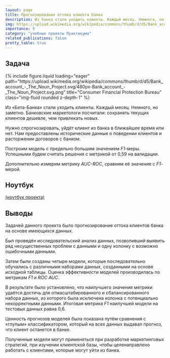 ```yaml
---
layout: page
title: Прогнозирование оттока клиента банка
description: Из банка стали уходить клиенты. Каждый месяц. Немного, но заметно. Банковские маркетологи посчитали: сохранять текущих клиентов дешевле, чем привлекать новых. Нужно спрогнозировать, уйдёт клиент из банка в ближайшее время или нет. Предоставлены исторические данные о поведении клиентов и расторжении договоров с банком.
img: https://upload.wikimedia.org/wikipedia/commons/thumb/d/d5/Bank_account_-_The_Noun_Project.svg/480px-Bank_account_-_The_Noun_Project.svg.png
importance: 9
category: "учебные проекты Практикума"
related_publications: false
pretty_table: true
---
```


## Задача

<div class="row">
    <div class="col-sm mt-3 mt-md-0">
        {% include figure.liquid loading="eager" path="https://upload.wikimedia.org/wikipedia/commons/thumb/d/d5/Bank_account_-_The_Noun_Project.svg/480px-Bank_account_-_The_Noun_Project.svg.png" title="Consumer Financial Protection Bureau" class="img-fluid rounded z-depth-1" %}
    </div>
</div>

Из «Бета-Банка» стали уходить клиенты. Каждый месяц. Немного, но заметно. Банковские маркетологи посчитали: сохранять текущих клиентов дешевле, чем привлекать новых.

Нужно спрогнозировать, уйдёт клиент из банка в ближайшее время или нет. Нам предоставлены исторические данные о поведении клиентов и расторжении договоров с банком.

Построим модель с предельно большим значением _F1_-меры. Успешными будем считать решения с метрикой от 0,59 на валидации.

Дополнительно измерим метрику _AUC-ROC_, сравним её значение с _F1_-мерой.

## Ноутбук

[(ноутбук проекта)](https://github.com/onixlas/DS_portfolio/tree/main/ML_p7_bank_churn/bank_customers.ipynb)

## Выводы

Задачей данного проекта было прогнозирование оттока клиентов банка на основе имеющихся данных.

Был проведён исследовательский анализ данных, позволивший выявить ряд несущественных проблем с данными и одну колонку с возможно ошибочными данными.

Затем были созданы четыре модели, которые последовательно обучались с различными наборами данных, созданными на основе исходной таблицы. Оценка эффективности моделей производилась по метрикам _F1_ и _ROC AUC_.

В результате было установлено, что наилучшего значения метрики удаётся достичь для отмасштабированного и сбалансированного набора данных, из которого была исключена колонка с потенциально некорректными данными. Итоговая метрика _F1_ наилучшей модели на тестовых данных равна 0,6.

Ценность прогнозов моделей была показана путём сравнения с «глупым» классификатором, который на всех данных выдавал прогноз, что клиент останется в банке.

Полученные модели могут применяться при разработке маркетинговых стратегий, при изучении клиентской базы, чтобы целенаправлено работать с клиентами, которые могут уйти из банка.
